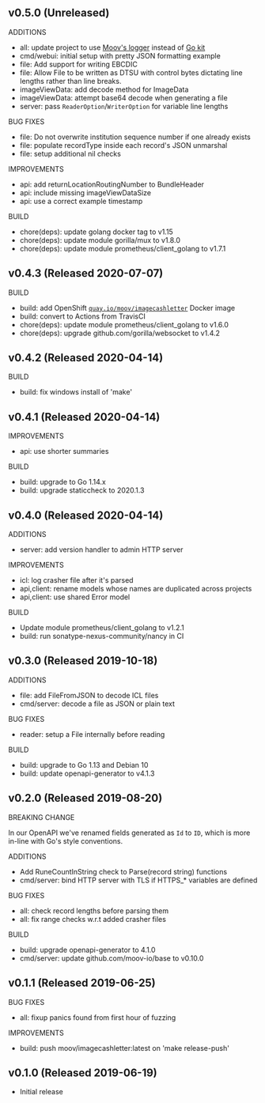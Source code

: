 ## v0.5.0 (Unreleased)

ADDITIONS

- all: update project to use [Moov's logger](https://github.com/moov-io/base/log) instead of [Go kit](https://github.com/go-kit/kit/tree/master/log)
- cmd/webui: initial setup with pretty JSON formatting example
- file: Add support for writing EBCDIC
- file: Allow File to be written as DTSU with control bytes dictating line lengths rather than line breaks.
- imageViewData: add decode method for ImageData
- imageViewData: attempt base64 decode when generating a file
- server: pass `ReaderOption`/`WriterOption` for variable line lengths

BUG FIXES

- file: Do not overwrite institution sequence number if one already exists
- file: populate recordType inside each record's JSON unmarshal
- file: setup additional nil checks

IMPROVEMENTS

- api: add returnLocationRoutingNumber to BundleHeader
- api: include missing imageViewDataSize
- api: use a correct example timestamp

BUILD

- chore(deps): update golang docker tag to v1.15
- chore(deps): update module gorilla/mux to v1.8.0
- chore(deps): update module prometheus/client_golang to v1.7.1

## v0.4.3 (Released 2020-07-07)

BUILD

- build: add OpenShift [`quay.io/moov/imagecashletter`](https://quay.io/repository/moov/imagecashletter) Docker image
- build: convert to Actions from TravisCI
- chore(deps): update module prometheus/client_golang to v1.6.0
- chore(deps): upgrade github.com/gorilla/websocket to v1.4.2

## v0.4.2 (Released 2020-04-14)

BUILD

- build: fix windows install of 'make'

## v0.4.1 (Released 2020-04-14)

IMPROVEMENTS

- api: use shorter summaries

BUILD

- build: upgrade to Go 1.14.x
- build: upgrade staticcheck to 2020.1.3

## v0.4.0 (Released 2020-04-14)

ADDITIONS

- server: add version handler to admin HTTP server

IMPROVEMENTS

- icl: log crasher file after it's parsed
- api,client: rename models whose names are duplicated across projects
- api,client: use shared Error model

BUILD

- Update module prometheus/client_golang to v1.2.1
- build: run sonatype-nexus-community/nancy in CI

## v0.3.0 (Released 2019-10-18)

ADDITIONS

- file: add FileFromJSON to decode ICL files
- cmd/server: decode a file as JSON or plain text

BUG FIXES

- reader: setup a File internally before reading

BUILD

- build: upgrade to Go 1.13 and Debian 10
- build: update openapi-generator to v4.1.3

## v0.2.0 (Released 2019-08-20)

BREAKING CHANGE

In our OpenAPI we've renamed fields generated as `Id` to `ID`, which is more in-line with Go's style conventions.

ADDITIONS

- Add RuneCountInString check to Parse(record string) functions
- cmd/server: bind HTTP server with TLS if HTTPS_* variables are defined

BUG FIXES

- all: check record lengths before parsing them
- all: fix range checks w.r.t added crasher files

BUILD

- build: upgrade openapi-generator to 4.1.0
- cmd/server: update github.com/moov-io/base to v0.10.0

## v0.1.1 (Released 2019-06-25)

BUG FIXES

- all: fixup panics found from first hour of fuzzing

IMPROVEMENTS

- build: push moov/imagecashletter:latest on 'make release-push'

## v0.1.0 (Released 2019-06-19)

- Initial release
